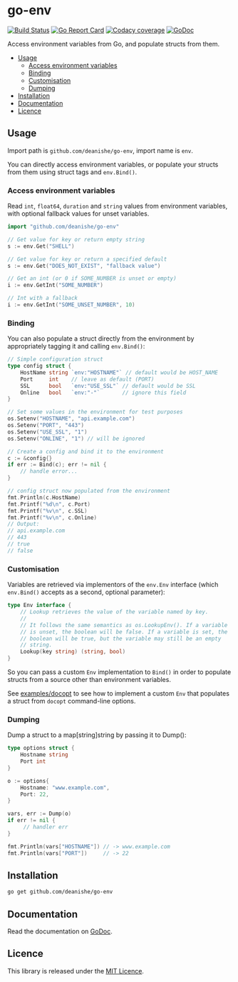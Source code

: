 
go-env
======

[![Build Status][azure-status-icon]][azure-link]
[![Go Report Card][goreport-icon]][goreport-link]
[![Codacy coverage][coverage-icon]][codacy-link]
[![GoDoc][godoc-icon]][godoc-link]

Access environment variables from Go, and populate structs from them.

<!-- MarkdownTOC autolink=true autoanchor=true -->

- [Usage](#usage)
    - [Access environment variables](#access-environment-variables)
    - [Binding](#binding)
    - [Customisation](#customisation)
    - [Dumping](#dumping)
- [Installation](#installation)
- [Documentation](#documentation)
- [Licence](#licence)

<!-- /MarkdownTOC -->


<a id="usage"></a>
Usage
-----

Import path is `github.com/deanishe/go-env`, import name is `env`.

You can directly access environment variables, or populate your structs from them using struct tags and `env.Bind()`.


<a id="access-environment-variables"></a>
### Access environment variables ###

Read `int`, `float64`, `duration` and `string` values from environment variables, with optional fallback values for unset variables.

```go
import "github.com/deanishe/go-env"

// Get value for key or return empty string
s := env.Get("SHELL")

// Get value for key or return a specified default
s := env.Get("DOES_NOT_EXIST", "fallback value")

// Get an int (or 0 if SOME_NUMBER is unset or empty)
i := env.GetInt("SOME_NUMBER")

// Int with a fallback
i := env.GetInt("SOME_UNSET_NUMBER", 10)
```


<a id="binding"></a>
### Binding ###

You can also populate a struct directly from the environment by appropriately tagging it and calling `env.Bind()`:

```go
// Simple configuration struct
type config struct {
    HostName string `env:"HOSTNAME"` // default would be HOST_NAME
    Port     int    // leave as default (PORT)
    SSL      bool   `env:"USE_SSL"` // default would be SSL
    Online   bool   `env:"-"`       // ignore this field
}

// Set some values in the environment for test purposes
os.Setenv("HOSTNAME", "api.example.com")
os.Setenv("PORT", "443")
os.Setenv("USE_SSL", "1")
os.Setenv("ONLINE", "1") // will be ignored

// Create a config and bind it to the environment
c := &config{}
if err := Bind(c); err != nil {
    // handle error...
}

// config struct now populated from the environment
fmt.Println(c.HostName)
fmt.Printf("%d\n", c.Port)
fmt.Printf("%v\n", c.SSL)
fmt.Printf("%v\n", c.Online)
// Output:
// api.example.com
// 443
// true
// false
```


<a id="customisation"></a>
### Customisation ###

Variables are retrieved via implementors of the `env.Env` interface (which `env.Bind()` accepts as a second, optional parameter):

```go
type Env interface {
	// Lookup retrieves the value of the variable named by key.
	//
	// It follows the same semantics as os.LookupEnv(). If a variable
	// is unset, the boolean will be false. If a variable is set, the
	// boolean will be true, but the variable may still be an empty
	// string.
	Lookup(key string) (string, bool)
}
```

So you can pass a custom `Env` implementation to `Bind()` in order to populate structs from a source other than environment variables.

See [examples/docopt][docopt] to see how to implement a custom `Env` that populates a struct from `docopt` command-line options.


<a id="dumping"></a>
### Dumping ###

Dump a struct to a map[string]string by passing it to Dump():

```go
type options struct {
    Hostname string
    Port int
}

o := options{
    Hostname: "www.example.com",
    Port: 22,
}

vars, err := Dump(o)
if err != nil {
     // handler err
}

fmt.Println(vars["HOSTNAME"]) // -> www.example.com
fmt.Println(vars["PORT"])     // -> 22
```


<a id="installation"></a>
Installation
------------

```bash
go get github.com/deanishe/go-env
```


<a id="documentation"></a>
Documentation
-------------

Read the documentation on [GoDoc][godoc-link].


<a id="licence"></a>
Licence
-------

This library is released under the [MIT Licence][mit].


[mit]: ./LICENCE.txt
[docopt]: _examples/docopt/docopt_example.go

[godoc-icon]: https://godoc.org/github.com/deanishe/go-env?status.svg
[godoc-link]: https://godoc.org/github.com/deanishe/go-env
[goreport-link]: https://goreportcard.com/report/github.com/deanishe/go-env
[goreport-icon]: https://goreportcard.com/badge/github.com/deanishe/go-env
[coverage-icon]: https://img.shields.io/codacy/coverage/a0ebe54382ad43bf8604b6d6aac02400?logoColor=brightgreen
[codacy-link]: https://www.codacy.com/app/deanishe/go-env
[azure-status-icon]: https://img.shields.io/azure-devops/build/deanishe/3b09feef-08fa-42bc-830e-57ce1de63779/2
[azure-link]: https://dev.azure.com/deanishe/go-env/_build

